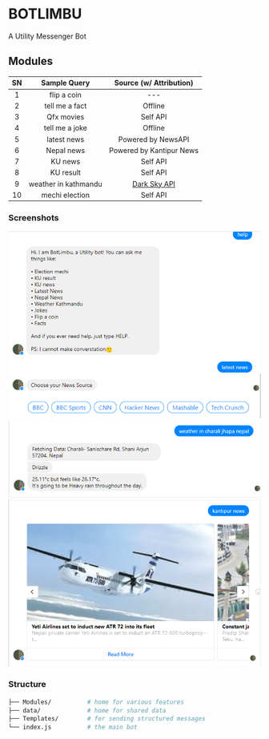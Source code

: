 # BOTLIMBU
A Utility Messenger Bot

## Modules

| SN | Sample Query | Source (w/ Attribution) |
|:-:|:-:|:-:|
| 1 | flip a coin | --- |
| 2 | tell me a fact | Offline |
| 3 | Qfx movies | Self API |
| 4 | tell me a joke | Offline |
| 5 | latest news | Powered by NewsAPI |
| 6 | Nepal news | Powered by Kantipur News |
| 7 | KU news | Self API |
| 8 | KU result | Self API |
| 9 | weather in kathmandu | [Dark Sky API](https://darksky.net) |) |
| 10 | mechi election | Self API |

### Screenshots

![Latest News](https://raw.githubusercontent.com/adityathebe/botLimbu/master/data/img/screenshot_1.png)
![Weather Data](https://raw.githubusercontent.com/adityathebe/botLimbu/master/data/img/screenshot_2.png)
![Nepal News](https://raw.githubusercontent.com/adityathebe/botLimbu/master/data/img/screenshot_3.png)

### Structure

```sh
├── Modules/          # home for various features
├── data/             # home for shared data
├── Templates/        # for sending structured messages
└── index.js          # the main bot
```